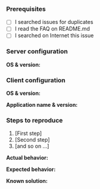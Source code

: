 <!--
Thanks for reporting issues back to us!
To make it possible for us to help you please fill out below information carefully.
For feature request there is only need for a description.
-->

### Prerequisites
* [ ] I searched issues for duplicates
* [ ] I read the FAQ on README.md
* [ ] I searched on Internet this issue

### Server configuration
**OS & version:**

### Client configuration
**OS & version:**

**Application name & version:**

### Steps to reproduce
1. [First step]
2. [Second step]
3. [and so on ...]

**Actual behavior:**

**Expected behavior:**

**Known solution:**
